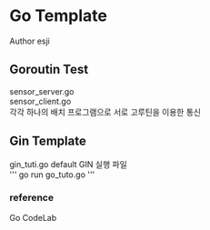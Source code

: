# Go Template  
Author esji  

## Goroutin Test
sensor_server.go  
sensor_client.go  
각각 하나의 배치 프로그램으로 서로 고루틴을 이용한 통신  
  
## Gin Template
gin_tuti.go
default GIN 실행 파일  
'''
go run go_tuto.go
''' 

### reference  
Go CodeLab
